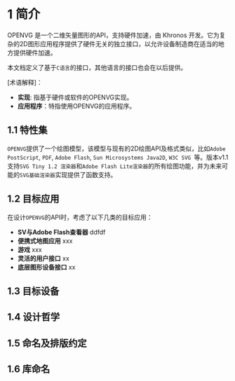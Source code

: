 # 1 简介 <span id = "简介"></span>
OPENVG 是一个二维矢量图形的API，支持硬件加速，由 Khronos 开发。它为复杂的2D图形应用程序提供了硬件无关的独立接口，以允许设备制造商在适当的地方提供硬件加速。

本文档定义了基于`C语言`的接口，其他语言的接口也会在以后提供。

[术语解释]：
  - **实现**: 指基于硬件或软件的OPENVG实现。 
  - **应用程序**：特指使用OPENVG的应用程序。
  
## 1.1 特性集 <span id = "特性集"></span>

`OPENVG`提供了一个绘图模型，该模型与现有的2D绘图API及格式类似，比如`Adobe PostScript`, `PDF`, `Adobe Flash`, `Sun Microsystems Java2D`, `W3C SVG `等。版本v1.1支持`SVG Tiny 1.2 渲染器`和`Adobe Flash Lite渲染器`的所有绘图功能，并为未来可能的`SVG基础渲染器`实现提供了函数支持。

## 1.2 目标应用 <span id = "目标应用"></span>

在设计`OPENVG`的API时，考虑了以下几类的目标应用：
- **SV与Adobe Flash查看器**
  ddfdf
- **便携式地图应用**
  xxx
- **游戏**
  xxx
- **灵活的用户接口**
  xx
- **底层图形设备接口**
  xx

## 1.3 目标设备 <span id = "目标设备"></span>

## 1.4 设计哲学 <span id = "设计哲学"></span>

## 1.5 命名及排版约定 <span id = "命名及排版约定"></span>

## 1.6 库命名 <span id = "库命名"></span>
